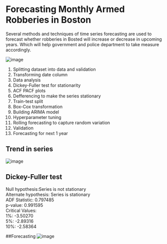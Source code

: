 # Forecasting Monthly Armed Robberies in Boston
Several methods and techniques of time series forecasting are used to forecast whether robberies in Bosted will increase or decrease in upcoming years. Which will help government and police department to take measure accordingly.

![image](https://user-images.githubusercontent.com/71747522/117823611-499a9d80-b28b-11eb-9267-a15d933f545c.png)


1. Splitting dataset into data and validation
2. Transforming date column
3. Data analysis
4. Dickey-Fuller test for stationarity
5. ACF PACF plots
6. Defferencing to make the series stationary
7. Train-test split
8. Box-Cox transformation
9. Building ARIMA model
10. Hyperparameter tuning
11. Rolling forecasting to capture random variation
12. Validation
13. Forecasting for next 1 year

## Trend in series
![image](https://user-images.githubusercontent.com/71747522/117823692-60d98b00-b28b-11eb-88ca-d63fa1de38d0.png)

## Dickey-Fuller test
Null hypothesis:Series is not stationary<br>
Alternate hypothesis: Series is stationary<br>
ADF Statistic: 0.797485<br>
p-value: 0.991595<br>
Critical Values:<br>
	1%: -3.50270<br>
	5%: -2.89316<br>
	10%: -2.58364<br>
  
##Forecasting
![image](https://user-images.githubusercontent.com/71747522/117823901-9a11fb00-b28b-11eb-997f-a1b135cf13c6.png)
